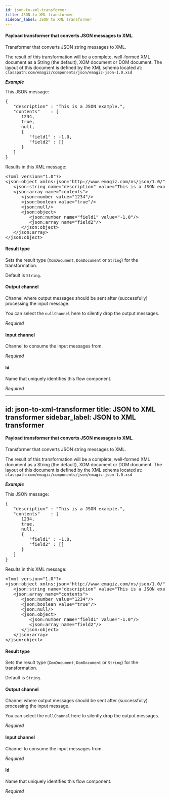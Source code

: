 ```yaml
---
id: json-to-xml-transformer
title: JSON to XML transformer
sidebar_label: JSON to XML transformer
---
```

#### Payload transformer that converts JSON messages to XML. 
Transformer that converts JSON string messages to XML.

The result of this transformation will be a complete, well-formed XML document as a String (the default), XOM document or DOM document. The layout of this document is defined by the XML schema located at:
<code>classpath:com/emagiz/components/json/emagiz-json-1.0.xsd</code>

<b><i>Example</i></b>

This JSON message:
<pre>
{
   "description" : "This is a JSON example.",
   "contents"    : [
      1234,
      true,
      null,
      {
         "field1" : -1.0,
         "field2" : []
      }
   ]
}
</pre>

Results in this XML message:
<pre>
&lt;?xml version="1.0"?&gt;
&lt;json:object xmlns:json="http://www.emagiz.com/ns/json/1.0/"&gt;
   &lt;json:string name="description" value="This is a JSON example."/&gt;
   &lt;json:array name="contents"&gt;
      &lt;json:number value="1234"/&gt;
      &lt;json:boolean value="true"/&gt;
      &lt;json:null/&gt;
      &lt;json:object&gt;
         &lt;json:number name="field1" value="-1.0"/&gt;
         &lt;json:array name="field2"/&gt;
      &lt;/json:object&gt;
   &lt;/json:array&gt;
&lt;/json:object&gt;
</pre>

#### Result type
Sets the result type (<code>XomDocument</code>, <code>DomDocument</code> or <code>String</code>) for the transformation. 

Default is <code>String</code>.


#### Output channel
Channel where output messages should be sent after (successfully) processing the input message.

You can select the <code>nullChannel</code> here to silently drop the output messages.

<i>Required</i>

#### Input channel
Channel to consume the input messages from.

<i>Required</i>

#### Id
Name that uniquely identifies this flow component.

<i>Required</i>

---
id: json-to-xml-transformer
title: JSON to XML transformer
sidebar_label: JSON to XML transformer
---
#### Payload transformer that converts JSON messages to XML. 
Transformer that converts JSON string messages to XML.

The result of this transformation will be a complete, well-formed XML document as a String (the default), XOM document or DOM document. The layout of this document is defined by the XML schema located at:
<code>classpath:com/emagiz/components/json/emagiz-json-1.0.xsd</code>

<b><i>Example</i></b>

This JSON message:
<pre>
{
   "description" : "This is a JSON example.",
   "contents"    : [
      1234,
      true,
      null,
      {
         "field1" : -1.0,
         "field2" : []
      }
   ]
}
</pre>

Results in this XML message:
<pre>
&lt;?xml version="1.0"?&gt;
&lt;json:object xmlns:json="http://www.emagiz.com/ns/json/1.0/"&gt;
   &lt;json:string name="description" value="This is a JSON example."/&gt;
   &lt;json:array name="contents"&gt;
      &lt;json:number value="1234"/&gt;
      &lt;json:boolean value="true"/&gt;
      &lt;json:null/&gt;
      &lt;json:object&gt;
         &lt;json:number name="field1" value="-1.0"/&gt;
         &lt;json:array name="field2"/&gt;
      &lt;/json:object&gt;
   &lt;/json:array&gt;
&lt;/json:object&gt;
</pre>

#### Result type
Sets the result type (<code>XomDocument</code>, <code>DomDocument</code> or <code>String</code>) for the transformation. 

Default is <code>String</code>.


#### Output channel
Channel where output messages should be sent after (successfully) processing the input message.

You can select the <code>nullChannel</code> here to silently drop the output messages.

<i>Required</i>

#### Input channel
Channel to consume the input messages from.

<i>Required</i>

#### Id
Name that uniquely identifies this flow component.

<i>Required</i>

